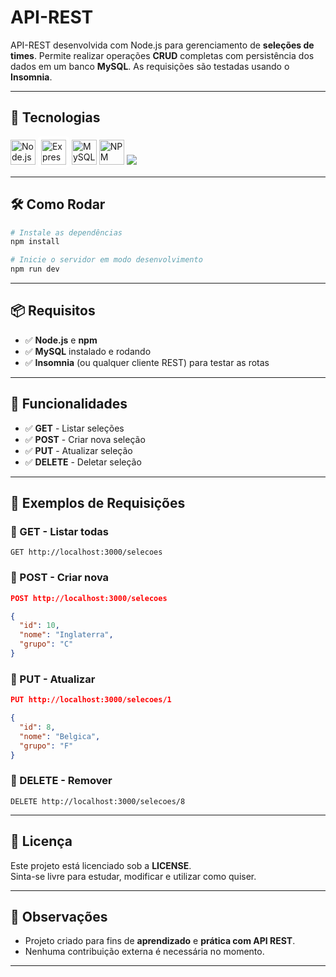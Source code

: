 #  API-REST

API-REST desenvolvida com Node.js para gerenciamento de **seleções de times**. Permite realizar operações **CRUD** completas com persistência dos dados em um banco **MySQL**. As requisições são testadas usando o **Insomnia**.

---

## 🚀 Tecnologias

<p align="left">
  <img src="https://cdn.jsdelivr.net/gh/devicons/devicon/icons/nodejs/nodejs-original.svg" height="40" alt="Node.js"/>
  <img src="https://cdn.jsdelivr.net/gh/devicons/devicon/icons/express/express-original.svg" height="40" alt="Express" style="background-color: white; padding: 5px; border-radius: 5px"/>
  <img src="https://cdn.jsdelivr.net/gh/devicons/devicon/icons/mysql/mysql-original.svg" height="40" alt="MySQL"/>
  <img src="https://cdn.jsdelivr.net/gh/devicons/devicon/icons/npm/npm-original-wordmark.svg" height="40" alt="NPM"/>
  <img src="https://cdn.jsdelivr.net/gh/devicons/devicon@latest/icons/insomnia/insomnia-original.svg"/> 
</p>

---

## 🛠️ Como Rodar

```bash
# Instale as dependências
npm install

# Inicie o servidor em modo desenvolvimento
npm run dev
```

---

## 📦 Requisitos

- ✅ **Node.js** e **npm**
- ✅ **MySQL** instalado e rodando
- ✅ **Insomnia** (ou qualquer cliente REST) para testar as rotas

---

## 📌 Funcionalidades

- ✅ **GET** - Listar seleções
- ✅ **POST** - Criar nova seleção
- ✅ **PUT** - Atualizar seleção
- ✅ **DELETE** - Deletar seleção

---

## 🧪 Exemplos de Requisições

### 🔸 GET - Listar todas
```
GET http://localhost:3000/selecoes
```

### 🔸 POST - Criar nova
```json
POST http://localhost:3000/selecoes

{
  "id": 10,
  "nome": "Inglaterra",
  "grupo": "C"
}
```

### 🔸 PUT - Atualizar
```json
PUT http://localhost:3000/selecoes/1

{
  "id": 8,
  "nome": "Belgica",
  "grupo": "F"
}
```

### 🔸 DELETE - Remover
```
DELETE http://localhost:3000/selecoes/8
```

---

## 📜 Licença

Este projeto está licenciado sob a **LICENSE**.  
Sinta-se livre para estudar, modificar e utilizar como quiser.

---

## 🙌 Observações

- Projeto criado para fins de **aprendizado** e **prática com API REST**.
- Nenhuma contribuição externa é necessária no momento.

---
